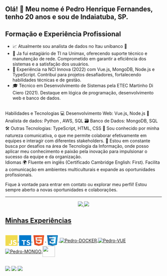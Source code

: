 
## Olá! 👋 Meu nome é Pedro Henrique Fernandes, tenho 20 anos e sou de Indaiatuba, SP.

<h2>Formação e Experiência Profissional</h2>
<ul>
 <li style="list_style:none;">📈 Atualmente sou analísta de dados no Itau unibanco 🧡</li>
 <li style="list_style:none;">🔧 Ja fui estagiário de TI na Unimax, oferecendo suporte técnico e manutenção de rede. Comprometido em garantir a eficiência dos sistemas e a satisfação dos usuários.</li>
 <li style="list_style:none;">💼 Experiência na NCI Innova (2022) com Vue.js, MongoDB, Node.js e TypeScript. Contribuí para projetos desafiadores, fortalecendo habilidades técnicas e de gestão.</li>
 <li style="list_style:none;">🎓 Técnico em Desenvolvimento de Sistemas pela ETEC Martinho Di Ciero (2021). Destaque em lógica de programação, desenvolvimento web e banco de dados.</li>
</ul>

<br>
Habilidades e Tecnologias
💻 Desenvolvimento Web: Vue.js, Node.js
🎲 Analista de dados: Python , AWS, SQL
🗃️ Banco de Dados: MongoDB, SQL
🛠️ Outras Tecnologias: TypeScript, HTML, CSS
💬 Sou conhecido por minha natureza comunicativa, o que me permite colaborar efetivamente em equipes e interagir com diferentes stakeholders.
🚀 Estou em constante busca por desafios na área de Tecnologia da Informação, onde posso aplicar meu conhecimento e paixão pela inovação para impulsionar o sucesso da equipe e da organização.
<br>
Idiomas
🌍 Fluente em inglês (Certificado Cambridge English: First). Facilita a comunicação em ambientes multiculturais e expande as oportunidades profissionais.

Fique à vontade para entrar em contato ou explorar meu perfil! Estou sempre aberto a novas oportunidades e colaborações.
<hr>

<div align="center">
  <a href="https://github.com/pedro-h-fernandes">
  <img height="180em" src="https://github-readme-stats.vercel.app/api?username=pedro-h-fernandes&show_icons=true&theme=blueberry&include_all_commits=true&count_private=true"/>
  <img height="180em" src="https://github-readme-stats.vercel.app/api/top-langs/?username=pedro-h-fernandes&layout=compact&langs_count=7&theme=blueberry"/>
</div>

  ## Minhas Experiências
<div style="display: inline_block"><br>
  <img align="center" alt="Pedro-Js"  height="35" width="40" src="https://raw.githubusercontent.com/devicons/devicon/master/icons/javascript/javascript-plain.svg">
  <img align="center" alt="Pedro-Ts"  height="35" width="40" src="https://raw.githubusercontent.com/devicons/devicon/master/icons/typescript/typescript-plain.svg">
  <img align="center" alt="Pedro-HTML"  height="35" width="40" src="https://raw.githubusercontent.com/devicons/devicon/master/icons/html5/html5-original.svg">
  <img align="center" alt="Pedro-CSS"  height="35" width="40" src="https://raw.githubusercontent.com/devicons/devicon/master/icons/css3/css3-original.svg"> 
  <img align="center" alt="Pedro-DOCKER"   height="35" width="40" src="https://cdn.jsdelivr.net/gh/devicons/devicon/icons/docker/docker-original.svg"  />    
  <img align="center" alt="Pedro-VUE" height="35" width="40" src="https://cdn.jsdelivr.net/gh/devicons/devicon/icons/vuejs/vuejs-original.svg" />          
  <img align="center" alt="Pedro-MONGO" height="35" width="40" src="https://cdn.jsdelivr.net/gh/devicons/devicon/icons/mongodb/mongodb-plain-wordmark.svg" />
  <img align="center" height="35" width="40" src="https://cdn.jsdelivr.net/gh/devicons/devicon/icons/react/react-original-wordmark.svg" />        
</div>

##

<div> 
  <a href="https://instagram.com/pedroh_fernandes_" target="_blank"><img src="https://img.shields.io/badge/-Instagram-%23E4405F?style=for-the-badge&logo=instagram&logoColor=white" target="_blank"></a>
  <a href = "mailto:pfernandes180103@gmail.com"><img src="https://img.shields.io/badge/-Gmail-%23333?style=for-the-badge&logo=gmail&logoColor=white" target="_blank"></a>
  <a href="https://www.linkedin.com/in/pedro-henr-fernandes" target="_blank"><img src="https://img.shields.io/badge/-LinkedIn-%230077B5?style=for-the-badge&logo=linkedin&logoColor=white" target="_blank"></a> 
</div>
